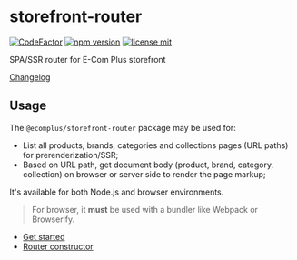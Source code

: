 # storefront-router

[![CodeFactor](https://www.codefactor.io/repository/github/ecomclub/storefront-router/badge)](https://www.codefactor.io/repository/github/ecomclub/storefront-router)
[![npm version](https://img.shields.io/npm/v/@ecomplus/storefront-router.svg)](https://www.npmjs.org/@ecomplus/storefront-router)
[![license mit](https://img.shields.io/badge/License-MIT-yellow.svg)](https://opensource.org/licenses/MIT)

SPA/SSR router for E-Com Plus storefront

[Changelog](https://github.com/ecomclub/storefront-router/blob/master/CHANGELOG.md)

## Usage

The `@ecomplus/storefront-router` package may be used for:

- List all products, brands, categories and collections pages
(URL paths) for prerenderization/SSR;
- Based on URL path, get document body (product, brand, category, collection)
on browser or server side to render the page markup;

It's available for both Node.js and browser environments.

> For browser, it **must** be used with a bundler like Webpack or Browserify.

- [Get started](https://developers.e-com.plus/storefront-router/module-@ecomplus_storefront-router.html)
- [Router constructor](https://developers.e-com.plus/storefront-router/Router.html)
